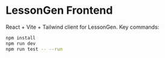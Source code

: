 # LessonGen Frontend

React + Vite + Tailwind client for LessonGen. Key commands:

```bash
npm install
npm run dev
npm run test -- --run
```

